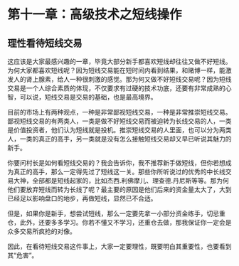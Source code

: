 # 第十一章：高级技术之短线操作

## 理性看待短线交易

这应该是大家最感兴趣的一章，毕竟大部分新手都喜欢短线却往往又做不好短线。为何大家都喜欢短线呢？因为短线交易能在短时间内看到结果，和赌博一样，能激发人的肾上腺素，给人一种很刺激的感觉。那为何又做不好短线交易呢？因为短线交易是一个人综合素质的体现，不仅要求有过硬的技术功底，还要有非常成熟的心智，可以说，短线交易是交易的基础，也是最高境界。

目前的市场上有两种观点，一种是非常鄙视短线交易，一种是非常推崇短线交易。鄙视短线交易的有两类人，一类是做不好短线交易而被迫转为长线交易的人，一类是价值投资者，他们认为短线就是投机。推崇短线交易的人里面，也可以分为两类人，一类的真正的高手，另一类就是没有怎么接触短线交易却又早已听说其魅力的新手。

你要问村长是如何看短线交易的？我会告诉你，我不推荐新手做短线，但你若想成为真正的高手，那么一定得先过了短线这一关。那些你所听说过的优秀的中长线交易大神，全部都是短线起家的，比如杰西.利佛摩儿、理查德.丹尼斯等等。那为何他们要放弃短线而转为长线了呢？最主要的原因是他们后来的资金量太大了，大到已经足以影响盘口的地步，再做短线，显然已不合适。

但是，如果你是新手，想尝试短线，那么一定要先拿一小部分资金练手，切忌重仓，此外，还要多多学习。你若不懂又不学习，还重仓去做，那我保证你一定会是众多交易所疯抢的对像。

因此，在看待短线交易这件事上，大家一定要理性，既要明白其重要性，也要看到其“危害”。

